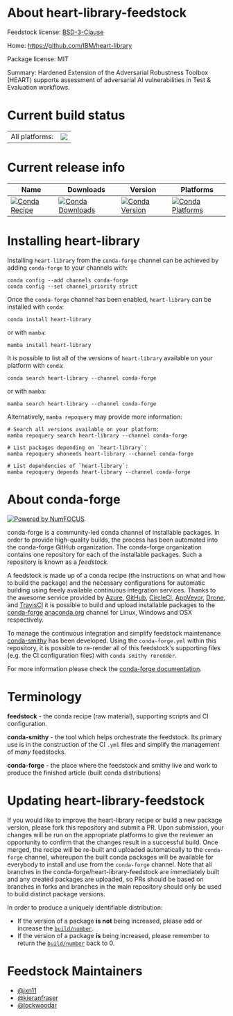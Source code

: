 About heart-library-feedstock
=============================

Feedstock license: [BSD-3-Clause](https://github.com/conda-forge/heart-library-feedstock/blob/main/LICENSE.txt)

Home: https://github.com/IBM/heart-library

Package license: MIT

Summary: Hardened Extension of the Adversarial Robustness Toolbox (HEART) supports assessment of adversarial AI vulnerabilities in Test & Evaluation workflows.

Current build status
====================


<table><tr><td>All platforms:</td>
    <td>
      <a href="https://dev.azure.com/conda-forge/feedstock-builds/_build/latest?definitionId=23013&branchName=main">
        <img src="https://dev.azure.com/conda-forge/feedstock-builds/_apis/build/status/heart-library-feedstock?branchName=main">
      </a>
    </td>
  </tr>
</table>

Current release info
====================

| Name | Downloads | Version | Platforms |
| --- | --- | --- | --- |
| [![Conda Recipe](https://img.shields.io/badge/recipe-heart--library-green.svg)](https://anaconda.org/conda-forge/heart-library) | [![Conda Downloads](https://img.shields.io/conda/dn/conda-forge/heart-library.svg)](https://anaconda.org/conda-forge/heart-library) | [![Conda Version](https://img.shields.io/conda/vn/conda-forge/heart-library.svg)](https://anaconda.org/conda-forge/heart-library) | [![Conda Platforms](https://img.shields.io/conda/pn/conda-forge/heart-library.svg)](https://anaconda.org/conda-forge/heart-library) |

Installing heart-library
========================

Installing `heart-library` from the `conda-forge` channel can be achieved by adding `conda-forge` to your channels with:

```
conda config --add channels conda-forge
conda config --set channel_priority strict
```

Once the `conda-forge` channel has been enabled, `heart-library` can be installed with `conda`:

```
conda install heart-library
```

or with `mamba`:

```
mamba install heart-library
```

It is possible to list all of the versions of `heart-library` available on your platform with `conda`:

```
conda search heart-library --channel conda-forge
```

or with `mamba`:

```
mamba search heart-library --channel conda-forge
```

Alternatively, `mamba repoquery` may provide more information:

```
# Search all versions available on your platform:
mamba repoquery search heart-library --channel conda-forge

# List packages depending on `heart-library`:
mamba repoquery whoneeds heart-library --channel conda-forge

# List dependencies of `heart-library`:
mamba repoquery depends heart-library --channel conda-forge
```


About conda-forge
=================

[![Powered by
NumFOCUS](https://img.shields.io/badge/powered%20by-NumFOCUS-orange.svg?style=flat&colorA=E1523D&colorB=007D8A)](https://numfocus.org)

conda-forge is a community-led conda channel of installable packages.
In order to provide high-quality builds, the process has been automated into the
conda-forge GitHub organization. The conda-forge organization contains one repository
for each of the installable packages. Such a repository is known as a *feedstock*.

A feedstock is made up of a conda recipe (the instructions on what and how to build
the package) and the necessary configurations for automatic building using freely
available continuous integration services. Thanks to the awesome service provided by
[Azure](https://azure.microsoft.com/en-us/services/devops/), [GitHub](https://github.com/),
[CircleCI](https://circleci.com/), [AppVeyor](https://www.appveyor.com/),
[Drone](https://cloud.drone.io/welcome), and [TravisCI](https://travis-ci.com/)
it is possible to build and upload installable packages to the
[conda-forge](https://anaconda.org/conda-forge) [anaconda.org](https://anaconda.org/)
channel for Linux, Windows and OSX respectively.

To manage the continuous integration and simplify feedstock maintenance
[conda-smithy](https://github.com/conda-forge/conda-smithy) has been developed.
Using the ``conda-forge.yml`` within this repository, it is possible to re-render all of
this feedstock's supporting files (e.g. the CI configuration files) with ``conda smithy rerender``.

For more information please check the [conda-forge documentation](https://conda-forge.org/docs/).

Terminology
===========

**feedstock** - the conda recipe (raw material), supporting scripts and CI configuration.

**conda-smithy** - the tool which helps orchestrate the feedstock.
                   Its primary use is in the construction of the CI ``.yml`` files
                   and simplify the management of *many* feedstocks.

**conda-forge** - the place where the feedstock and smithy live and work to
                  produce the finished article (built conda distributions)


Updating heart-library-feedstock
================================

If you would like to improve the heart-library recipe or build a new
package version, please fork this repository and submit a PR. Upon submission,
your changes will be run on the appropriate platforms to give the reviewer an
opportunity to confirm that the changes result in a successful build. Once
merged, the recipe will be re-built and uploaded automatically to the
`conda-forge` channel, whereupon the built conda packages will be available for
everybody to install and use from the `conda-forge` channel.
Note that all branches in the conda-forge/heart-library-feedstock are
immediately built and any created packages are uploaded, so PRs should be based
on branches in forks and branches in the main repository should only be used to
build distinct package versions.

In order to produce a uniquely identifiable distribution:
 * If the version of a package **is not** being increased, please add or increase
   the [``build/number``](https://docs.conda.io/projects/conda-build/en/latest/resources/define-metadata.html#build-number-and-string).
 * If the version of a package **is** being increased, please remember to return
   the [``build/number``](https://docs.conda.io/projects/conda-build/en/latest/resources/define-metadata.html#build-number-and-string)
   back to 0.

Feedstock Maintainers
=====================

* [@jxn11](https://github.com/jxn11/)
* [@kieranfraser](https://github.com/kieranfraser/)
* [@lockwoodar](https://github.com/lockwoodar/)


<!-- dummy commit to enable rerendering -->

